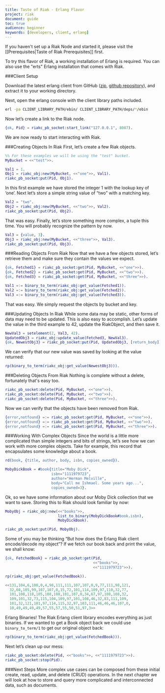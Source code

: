 ```yaml
---
title: Taste of Riak - Erlang Flavor
project: riak
document: guide
toc: true
audience: beginner
keywords: [developers, client, erlang]
---
```



If you haven't set up a Riak Node and started it, please visit the [[Prerequisites|Taste of Riak Prerequisites]] first.

To try this flavor of Riak, a working installation of Erlang is required. You can also use the "erts" Erlang installation that comes with Riak. 

###Client Setup


Download the latest erlang client from GitHub ([zip](https://github.com/basho/riak-erlang-client/archive/master.zip), [github repository](https://github.com/basho/riak-erlang-client/)), and extract it to your working directory.  


Next, open the erlang console with the client library paths included.

```bash
erl -pa CLIENT_LIBRARY_PATH/ebin/ CLIENT_LIBRARY_PATH/deps/*/ebin
```

Now let’s create a link to the Riak node.  

```erlang
{ok, Pid} = riakc_pb_socket:start_link("127.0.0.1", 8087).
```

We are now ready to start interacting with Riak.


###Creating Objects In Riak
First, let’s create a few Riak objects.

```erlang
%% For these examples we will be using the "test" bucket.
MyBucket = <<"test">>.

Val1 = 1.
Obj1 = riakc_obj:new(MyBucket, <<"one">>, Val1).
riakc_pb_socket:put(Pid, Obj1).
```

In this first example we have stored the integer 1 with the lookup key of ‘one’.  Next let’s store a simple string value of “two” with a matching key.

```erlang
Val2 = "two".
Obj2 = riakc_obj:new(MyBucket, <<"two">>, Val2).
riakc_pb_socket:put(Pid, Obj2).
```

That was easy.  Finally, let’s store something more complex, a tuple this time.  You will probably recognize the pattern by now.

```erlang
Val3 = {value, 3}.
Obj3 = riakc_obj:new(MyBucket, <<"three">>, Val3).
riakc_pb_socket:put(Pid, Obj3).
```

###Reading Objects From Riak
Now that we have a few objects stored, let’s retrieve them and make sure they contain the values we expect.

```erlang
{ok, Fetched1} = riakc_pb_socket:get(Pid, MyBucket, <<"one">>).
{ok, Fetched2} = riakc_pb_socket:get(Pid, MyBucket, <<"two">>).
{ok, Fetched3} = riakc_pb_socket:get(Pid, MyBucket, <<"three">>).

Val1 =:= binary_to_term(riakc_obj:get_value(Fetched1)).
Val2 =:= binary_to_term(riakc_obj:get_value(Fetched2)).
Val3 =:= binary_to_term(riakc_obj:get_value(Fetched3)).
```

That was easy.  We simply request the objects by bucket and key. 

###Updating Objects In Riak
While some data may be static, other forms of data may need to be updated.  This is also easy to accomplish.  Let’s update the value in the third example to 42, update the RiakObject, and then save it.  

```erlang
NewVal3 = setelement(2, Val3, 42).
UpdatedObj3 = riakc_obj:update_value(Fetched3, NewVal3).
{ok, NewestObj3} = riakc_pb_socket:put(Pid, UpdatedObj3, [return_body]).
```

We can verify that our new value was saved by looking at the value returned:

```erlang
rp(binary_to_term(riakc_obj:get_value(NewestObj3))).
```

###Deleting Objects From Riak
Nothing is complete without a delete, fortunately that's easy too.

```erlang
riakc_pb_socket:delete(Pid, MyBucket, <<"one">>).
riakc_pb_socket:delete(Pid, MyBucket, <<"two">>).
riakc_pb_socket:delete(Pid, MyBucket, <<"three">>).
```

Now we can verify that the objects have been removed from Riak.

```erlang
{error,notfound} =:= riakc_pb_socket:get(Pid, MyBucket, <<"one">>).
{error,notfound} =:= riakc_pb_socket:get(Pid, MyBucket, <<"two">>).
{error,notfound} =:= riakc_pb_socket:get(Pid, MyBucket, <<"three">>).
```

###Working With Complex Objects
Since the world is a little more complicated than simple integers and bits of strings, let’s see how we can work with more complex objects.  Take for example, this record that encapsulates some knowledge about a book.

```erlang
rd(book, {title, author, body, isbn, copies_owned}).

MobyDickBook = #book{title="Moby Dick", 
                     isbn="1111979723", 
                     author="Herman Melville", 
                     body="Call me Ishmael. Some years ago...", 
                     copies_owned=3}.
```

Ok, so we have some information about our Moby Dick collection that we want to save.  Storing this to Riak should look familiar by now:

```erlang
MobyObj = riakc_obj:new(<<"books">>, 
                        list_to_binary(MobyDickBook#book.isbn), 
                        MobyDickBook).

riakc_pb_socket:put(Pid, MobyObj).
```

Some of you may be thinking “But how does the Erlang Riak client encode/decode my object”?  If we fetch our book back and print the value, we shall know:

```erlang
{ok, FetchedBook} = riakc_pb_socket:get(Pid, 
                                        <<"books">>, 
                                        <<"1111979723">>).

rp(riakc_obj:get_value(FetchedBook)).
```

```erlang
<<131,104,6,100,0,4,98,111,111,107,107,0,9,77,111,98,121,
  32,68,105,99,107,107,0,15,72,101,114,109,97,110,32,77,
  101,108,118,105,108,108,101,107,0,34,67,97,108,108,32,
  109,101,32,73,115,104,109,97,101,108,46,32,83,111,109,
  101,32,121,101,97,114,115,32,97,103,111,46,46,46,107,0,
  10,49,49,49,49,57,55,57,55,50,51,97,3>>
```

Erlang Binaries!  The Riak Erlang client library encodes everything as just binaries.  If we wanted to get a Book object back we could use `binary_to_term/1` to get our original object back:

```erlang
rp(binary_to_term(riakc_obj:get_value(FetchedBook))).
```

Next let’s clean up our mess:

```erlang
riakc_pb_socket:delete(Pid, <<"books">>, <<"1111979723">>).
riakc_pb_socket:stop(Pid).
```

###Next Steps
More complex use cases can be composed from these initial create, read, update, and delete (CRUD) operations. In the next chapter we will look at how to store and query more complicated and interconnected data, such as documents.  




